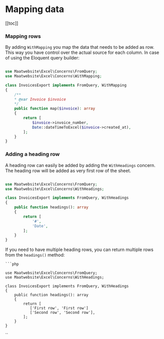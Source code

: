 # Mapping data

[[toc]]

### Mapping rows

By adding `WithMapping` you map the data that needs to be added as row. This way you have control over the actual source for each column.
In case of using the Eloquent query builder: 

```php

use Maatwebsite\Excel\Concerns\FromQuery;
use Maatwebsite\Excel\Concerns\WithMapping;

class InvoicesExport implements FromQuery, WithMapping
{    
    /**
    * @var Invoice $invoice
    */
    public function map($invoice): array
    {
        return [
            $invoice->invoice_number,
            Date::dateTimeToExcel($invoice->created_at),
        ];
    }
}
```

### Adding a heading row

A heading row can easily be added by adding the `WithHeadings` concern. The heading row will be added
as very first row of the sheet.

```php

use Maatwebsite\Excel\Concerns\FromQuery;
use Maatwebsite\Excel\Concerns\WithHeadings;

class InvoicesExport implements FromQuery, WithHeadings
{   
    public function headings(): array
    {
        return [
            '#',
            'Date',
        ];
    }
}
```

If you need to have multiple heading rows, you can return multiple rows from the `headings()` method:

```
```php

use Maatwebsite\Excel\Concerns\FromQuery;
use Maatwebsite\Excel\Concerns\WithHeadings;

class InvoicesExport implements FromQuery, WithHeadings
{   
    public function headings(): array
    {
        return [
           ['First row', 'First row']
           ['Second row', 'Second row'],
        ];
    }
}
```
``

